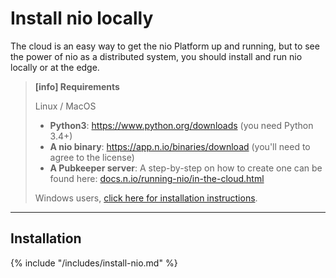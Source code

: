 # Install nio locally

The cloud is an easy way to get the nio Platform up and running, but to see the power of nio as a distributed system, you should install and run nio locally or at the edge.


>**[info] Requirements**
>
>Linux / MacOS
>* **Python3**: https://www.python.org/downloads (you need Python 3.4+)
>* **A nio binary**: https://app.n.io/binaries/download (you'll need to agree to the license)
>* **A Pubkeeper server**: A step-by-step on how to create one can be found here: [docs.n.io/running-nio/in-the-cloud.html](/running-nio/in-the-cloud.md)
>
>Windows users, [click here for installation instructions](/installation/windows.md).
>

---
## Installation

{% include "/includes/install-nio.md" %}
